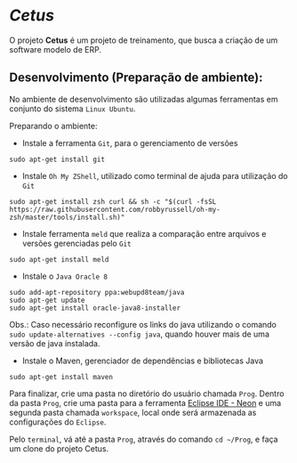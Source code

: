 # _Cetus_ 

O projeto __Cetus__ é um projeto de treinamento, que busca a criação de um software modelo de ERP.

## Desenvolvimento (Preparação de ambiente):

No ambiente de desenvolvimento são utilizadas algumas ferramentas em conjunto do sistema `Linux Ubuntu`. 

Preparando o ambiente:

* Instale a ferramenta `Git`, para o gerenciamento de versões
```shell
sudo apt-get install git
```

* Instale `Oh My ZShell`, utilizado como terminal de ajuda para utilização do `Git`
```shell
sudo apt-get install zsh curl && sh -c "$(curl -fsSL https://raw.githubusercontent.com/robbyrussell/oh-my-zsh/master/tools/install.sh)"
```

* Instale ferramenta `meld` que realiza a comparação entre arquivos e versões gerenciadas pelo `Git`
```shell
sudo apt-get install meld
```

* Instale o `Java Oracle 8`
```shell
sudo add-apt-repository ppa:webupd8team/java
sudo apt-get update
sudo apt-get install oracle-java8-installer
```

Obs.: Caso necessário reconfigure os links do java utilizando o comando `sudo update-alternatives --config java`, quando houver mais de uma versão de java instalada.

* Instale o Maven, gerenciador de dependências e bibliotecas Java
```shell
sudo apt-get install maven
```

Para finalizar, crie uma pasta no diretório do usuário chamada `Prog`. Dentro da pasta `Prog`, crie uma pasta para a ferramenta [Eclipse IDE - Neon](http://www.eclipse.org/downloads/download.php?file=/technology/epp/downloads/release/neon/3/eclipse-jee-neon-3-linux-gtk-x86_64.tar.gz) e uma segunda pasta chamada `workspace`, local onde será armazenada as configurações do `Eclipse`.

Pelo `terminal`, vá até a pasta `Prog`, através do comando `cd ~/Prog`, e faça um clone do projeto Cetus.

